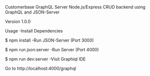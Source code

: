 Customerbase GraphQL Server
Node.js/Express CRUD backend using GraphQL and JSON-Server

Version
1.0.0

Usage
-Install Dependencies

$ npm install
-Run JSON-Server (Port 3000)

$ npm run json:server
-Run Server (Port 4000)

$ npm run dev:server
-Visit Graphiql IDE

Go to http://localhost:4000/graphql

